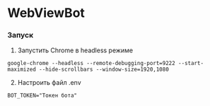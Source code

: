 # WebViewBot

### Запуск

1. Запустить Chrome в headless режиме 
```
google-chrome --headless --remote-debugging-port=9222 --start-maximized --hide-scrollbars --window-size=1920,1080
```

2. Настроить файл .env
```
BOT_TOKEN="Токен бота"
```